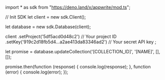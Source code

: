 import * as sdk from "https://deno.land/x/appwrite/mod.ts";

// Init SDK
let client = new sdk.Client();

let database = new sdk.Database(client);

client
    .setProject('5df5acd0d48c2') // Your project ID
    .setKey('919c2d18fb5d4...a2ae413da83346ad2') // Your secret API key
;

let promise = database.updateCollection('[COLLECTION_ID]', '[NAME]', [], []);

promise.then(function (response) {
    console.log(response);
}, function (error) {
    console.log(error);
});